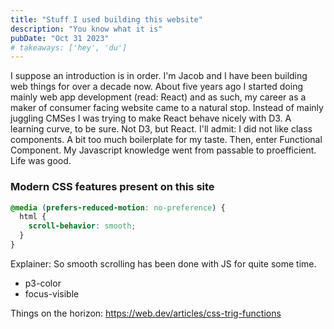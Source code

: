 ```yaml
---
title: "Stuff I used building this website"
description: "You know what it is"
pubDate: "Oct 31 2023"
# takeaways: ['hey', 'du']
---
```


I suppose an introduction is in order. I'm Jacob and I have been building web things for over a decade now. About five years ago I started doing mainly web app development (read: React) and as such, my career as a maker of consumer facing website came to a natural stop. Instead of mainly juggling CMSes I was trying to make React behave nicely with D3. A learning curve, to be sure. Not D3, but React. I'll admit: I did not like class components. A bit too much boilerplate for my taste. Then, enter Functional Component. My Javascript knowledge went from passable to proefficient. Life was good.

###

### Modern CSS features present on this site

```css
@media (prefers-reduced-motion: no-preference) {
  html {
    scroll-behavior: smooth;
  }
}
```

Explainer: So smooth scrolling has been done with JS for quite some time.

- p3-color
- focus-visible

Things on the horizon:
https://web.dev/articles/css-trig-functions
